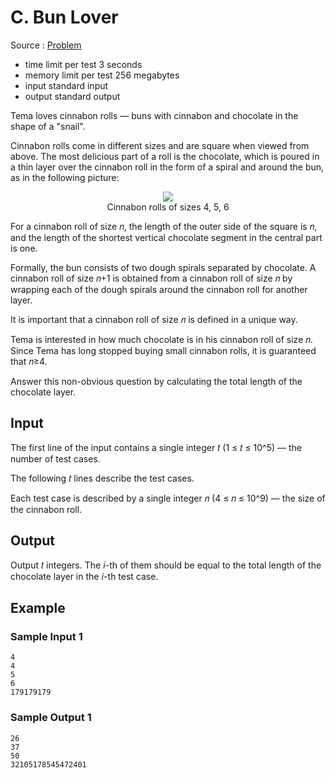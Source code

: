 # C. Bun Lover

Source : [Problem](https://codeforces.com/problemset/problem/1822/C)

- time limit per test 3 seconds
- memory limit per test 256 megabytes
- input standard input
- output standard output

Tema loves cinnabon rolls — buns with cinnabon and chocolate in the shape of a "snail".

Cinnabon rolls come in different sizes and are square when viewed from above. The most delicious part of a roll is the chocolate, which is poured in a thin layer over the cinnabon roll in the form of a spiral and around the bun, as in the following picture:

<p align="center"><img src="https://espresso.codeforces.com/883110c5011d3c0b7480d539e73ab22ba73d6db0.png"><br>Cinnabon rolls of sizes 4, 5, 6</p>

For a cinnabon roll of size 𝑛, the length of the outer side of the square is 𝑛, and the length of the shortest vertical chocolate segment in the central part is one.

Formally, the bun consists of two dough spirals separated by chocolate. A cinnabon roll of size 𝑛+1 is obtained from a cinnabon roll of size 𝑛 by wrapping each of the dough spirals around the cinnabon roll for another layer.

It is important that a cinnabon roll of size 𝑛 is defined in a unique way.

Tema is interested in how much chocolate is in his cinnabon roll of size 𝑛. Since Tema has long stopped buying small cinnabon rolls, it is guaranteed that 𝑛≥4.

Answer this non-obvious question by calculating the total length of the chocolate layer.

## Input

The first line of the input contains a single integer 𝑡 (1 ≤ 𝑡 ≤ 10^5) — the number of test cases.

The following 𝑡 lines describe the test cases.

Each test case is described by a single integer 𝑛 (4 ≤ 𝑛 ≤ 10^9) — the size of the cinnabon roll.

## Output

Output 𝑡 integers. The 𝑖-th of them should be equal to the total length of the chocolate layer in the 𝑖-th test case.

## Example

### Sample Input 1

    4
    4
    5
    6
    179179179

### Sample Output 1

    26
    37
    50
    32105178545472401
